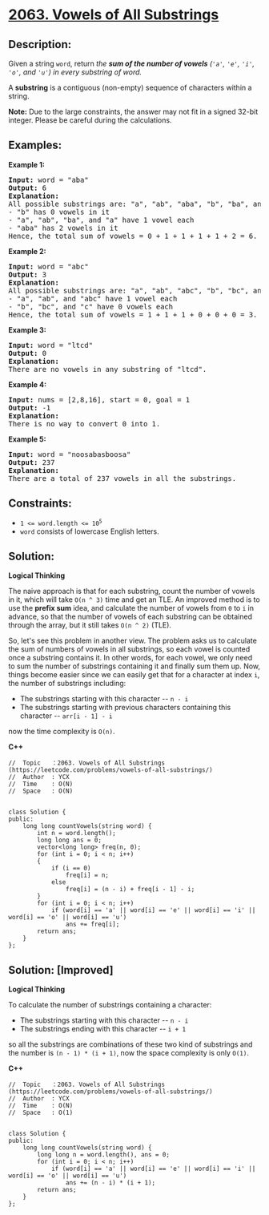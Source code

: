 # [2063. Vowels of All Substrings](https://leetcode.com/problems/vowels-of-all-substrings/)


## Description:

<p>Given a string <code>word</code>, return <em>the <strong>sum of the number of vowels</strong> (<code>'a'</code>, <code>'e'</code>, <code>'i'</code>, <code>'o'</code>, and <code>'u'</code>) in every substring of word.</em></p>

<p>A <strong>substring</strong> is a contiguous (non-empty) sequence of characters within a string.</p>

<p><strong>Note:</strong> Due to the large constraints, the answer may not fit in a signed 32-bit integer. Please be careful during the calculations.</p>


## Examples:

<strong>Example 1:</strong>
<pre>
<strong>Input:</strong> word = "aba"
<strong>Output:</strong> 6
<strong>Explanation:</strong> 
All possible substrings are: "a", "ab", "aba", "b", "ba", and "a".
- "b" has 0 vowels in it
- "a", "ab", "ba", and "a" have 1 vowel each
- "aba" has 2 vowels in it
Hence, the total sum of vowels = 0 + 1 + 1 + 1 + 1 + 2 = 6. 
</pre>

<strong>Example 2:</strong>
<pre>
<strong>Input:</strong> word = "abc"
<strong>Output:</strong> 3
<strong>Explanation:</strong>
All possible substrings are: "a", "ab", "abc", "b", "bc", and "c".
- "a", "ab", and "abc" have 1 vowel each
- "b", "bc", and "c" have 0 vowels each
Hence, the total sum of vowels = 1 + 1 + 1 + 0 + 0 + 0 = 3. 
</pre>

<strong>Example 3:</strong>
<pre>
<strong>Input:</strong> word = "ltcd"
<strong>Output:</strong> 0
<strong>Explanation:</strong>
There are no vowels in any substring of "ltcd".
</pre>

<strong>Example 4:</strong>
<pre>
<strong>Input:</strong> nums = [2,8,16], start = 0, goal = 1
<strong>Output:</strong> -1
<strong>Explanation:</strong>
There is no way to convert 0 into 1.
</pre>

<strong>Example 5:</strong>
<pre>
<strong>Input:</strong> word = "noosabasboosa"
<strong>Output:</strong> 237
<strong>Explanation:</strong>
There are a total of 237 vowels in all the substrings.
</pre>


## Constraints:

<ul>
  <li><code>1 &lt;= word.length &lt;= 10<sup>5</sup></code></li>
  <li><code>word</code> consists of lowercase English letters.</li>
</ul>


## Solution:

<strong>Logical Thinking</strong>
<p>The naive approach is that for each substring, count the number of vowels in it, which will take <code>O(n ^ 3)</code> time and get an TLE. An improved method is to use the <strong>prefix sum</strong> idea, and calculate the number of vowels from <code>0</code> to <code>i</code> in advance, so that the number of vowels of each substring can be obtained through the array, but it still takes <code>O(n ^ 2)</code> (TLE).</p>
<p>So, let's see this problem in another view. The problem asks us to calculate the sum of numbers of vowels in all substrings, so each vowel is counted once a substring contains it. In other words, for each vowel, we only need to sum the number of substrings containing it and finally sum them up. Now, things become easier since we can easily get that for a character at index <code>i</code>, the number of substrings including:</p>
<ul>
    <li>The substrings starting with this character -- <code>n - i</code></li>
    <li>The substrings starting with previous characters containing this character -- <code>arr[i - 1] - i</code></li>
</ul>
<p>now the time complexity is <code>O(n)</code>.</p>

<strong>C++</strong>

```
//  Topic   ：2063. Vowels of All Substrings (https://leetcode.com/problems/vowels-of-all-substrings/)
//  Author  : YCX
//  Time    : O(N)
//  Space   : O(N)


class Solution {
public:
    long long countVowels(string word) {
        int n = word.length();
        long long ans = 0;
        vector<long long> freq(n, 0);
        for (int i = 0; i < n; i++)
        {
            if (i == 0)
                freq[i] = n;
            else
                freq[i] = (n - i) + freq[i - 1] - i;
        }
        for (int i = 0; i < n; i++)
            if (word[i] == 'a' || word[i] == 'e' || word[i] == 'i' || word[i] == 'o' || word[i] == 'u')
                ans += freq[i];
        return ans;
    }
};
```

## Solution: [Improved]

<strong>Logical Thinking</strong>
<p>To calculate the number of substrings containing a character:</p>
<ul>
    <li>The substrings starting with this character -- <code>n - i</code></li>
    <li>The substrings ending with this character -- <code>i + 1</code></li>
</ul>
<p>so all the substrings are combinations of these two kind of substrings and the number is <code>(n - 1) * (i + 1)</code>, now the space complexity is only <code>O(1)</code>.</p>

 
<strong>C++</strong>

```
//  Topic   ：2063. Vowels of All Substrings (https://leetcode.com/problems/vowels-of-all-substrings/)
//  Author  : YCX
//  Time    : O(N)
//  Space   : O(1)


class Solution {
public:
    long long countVowels(string word) {
        long long n = word.length(), ans = 0;
        for (int i = 0; i < n; i++)
            if (word[i] == 'a' || word[i] == 'e' || word[i] == 'i' || word[i] == 'o' || word[i] == 'u')
                ans += (n - i) * (i + 1);
        return ans;
    }
};
```
